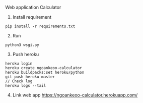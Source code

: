 Web application Calculator 
1. Install requirement 
```
pip install -r requirements.txt
```
2. Run 
```
python3 wsgi.py
```

3. Push heroku
```
heroku login
heroku create ngoankeoo-calculator
heroku buildpacks:set heroku/python
git push heroku master
// Check log
heroku logs --tail
```
4. Link web app
https://ngoankeoo-calculator.herokuapp.com/
